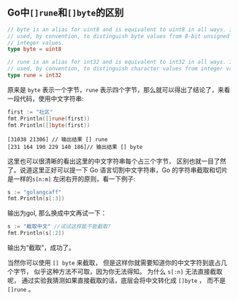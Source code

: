 ## Go中`[]rune`和`[]byte`的区别
```go
// byte is an alias for uint8 and is equivalent to uint8 in all ways. It is
// used, by convention, to distinguish byte values from 8-bit unsigned
// integer values.
type byte = uint8

// rune is an alias for int32 and is equivalent to int32 in all ways. It is
// used, by convention, to distinguish character values from integer values.
type rune = int32
```

原来是 `byte` 表示一个字节，`rune` 表示四个字节，那么就可以得出了结论了，来看一段代码，使用中文字符串:
```go
first := "社区" 
fmt.Println([]rune(first)) 
fmt.Println([]byte(first))
```

```
[31038 21306] // 输出结果 [] rune  
[231 164 190 229 140 186]// 输出结果 [] byte
```

这里也可以很清晰的看出这里的中文字符串每个占三个字节， 区别也就一目了然了。说道这里正好可以提一下 Go 语言切割中文字符串，Go 的字符串截取和切片是一样的`s[n:m]` 左闭右开的原则，看一下例子:

```go
s := "golangcaff" 
fmt.Println(s[:3])
```

输出为gol, 那么换成中文再试一下：

```go
s := "截取中文" //试试这样能不能截取? 
fmt.Println(s[:2])
```

输出为“截取”，成功了。

当然你可以使用 `[] byte`  来截取， 但是这样你就需要知道你的中文字符到底占几个字节， 似乎这种方法不可取，因为你无法得知。
为什么 `s[:n]`  无法直接截取呢， 通过实验我猜测如果直接截取的话，底层会将中文转化成 `[]byte` ， 而不是 `[]rune` 。
